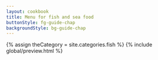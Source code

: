 ```yaml
---
layout: cookbook
title: Menu for fish and sea food
buttonStyle: fg-guide-chap
backgroundStyle: bg-guide-chap
---
```

<div class="container">
{% assign theCategory = site.categories.fish %}
{% include global/preview.html %}

</div>